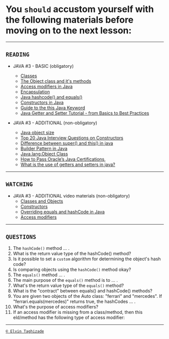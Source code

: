 # You `should` accustom yourself with the following materials before moving on to the next lesson:
---
## `READING`
- JAVA #3 - BASIC (obligatory)
    - [Classes](https://www.geeksforgeeks.org/classes-objects-java/)
    - [The Object class and it's methods](https://www.geeksforgeeks.org/object-class-in-java/)
    - [Access modifiers in Java](https://www.geeksforgeeks.org/access-modifieers-java/)
    - [Encapsulation](https://www.geeksforgeeks.org/encapsulation-in-java/)
    - [Java hashcode() and equals()](https://urvanov.ru/2017/07/29/java-hashcode-%D0%B8-equals/)
    - [Constructors in Java](https://www.javatpoint.com/java-constructor)
    - [Guide to the this Java Keyword](https://www.baeldung.com/java-this)
    - [Java Getter and Setter Tutorial - from Basics to Best Practices](https://www.codejava.net/coding/java-getter-and-setter-tutorial-from-basics-to-best-practices)

- JAVA #3 - ADDITIONAL (non-obligatory)
    - [Java object size](https://www.baeldung.com/java-size-of-object)
    - [Top 20 Java Interview Questions on Constructors](http://www.instanceofjava.com/2015/04/java-interview-questions-on-constructors.html)
    - [Difference between super() and this() in java](https://www.geeksforgeeks.org/difference-super-java/)
    - [Builder Pattern in Java](https://www.geeksforgeeks.org/builder-pattern-in-java/)
    - [Java.lang.Object Class](https://www.tutorialspoint.com/java/lang/java_lang_object.htm)
    - [How to Pass Oracle’s Java Certifications](https://www.freecodecamp.org/news/how-to-pass-oracles-java-certifications-a-practical-guide-for-developers-e9b607ba6173/),
    - [What is the use of getters and setters in java?](https://www.quora.com/What-is-the-use-of-getters-and-setters-in-java)
---

## `WATCHING`
- JAVA #3 - ADDITIONAL video materials (non-obligatory)
    - [Classes and Objects](https://youtu.be/8yjkWGRlUmY)
    - [Constructors](https://youtu.be/tPFuVRbUTwA)
    - [Overriding equals and hashCode in Java](https://youtu.be/7V3589CReug)
    - [Access modifiers](https://youtu.be/aRQRV2PMHtk)
---

## `QUESTIONS`
1. The `hashCode()` method ... .
2. What is the return value type of the hashCode() method?
3. Is it possible to set a `custom` algorithm for determining the object's hash code?
4. Is comparing objects using the `hashCode()` method okay?
5. The `equals()` method ... .
6. The main purpose of the `equals()` method is to ... .
7. What's the return value type of the `equals()` method?
8. What is the "contract" between equals() and hashCode() methods?
9. You are given two objects of the Auto class: "ferrari" and "mercedes". If "ferrari.equals(mercedes)" returns true, the hashCodes ... .
10. What's the purpose of access modifiers?
11. If an access modifier is missing from a class/method, then this eld/method has the following type of access modifier:
---

[`© Elvin Taghizade`](elvintaghiyev184@gmai.com)